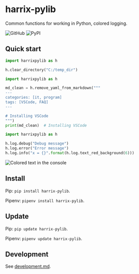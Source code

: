 # harrix-pylib

Common functions for working in Python, colored logging.

![GitHub](https://img.shields.io/github/license/Harrix/harrix-pylib) ![PyPI](https://img.shields.io/pypi/v/harrix-pylib)

## Quick start

```py
import harrixpylib as h

h.clear_directory("C:/temp_dir")
```

```py
import harrixpylib as h

md_clean = h.remove_yaml_from_markdown("""
---
categories: [it, program]
tags: [VSCode, FAQ]
---

# Installing VSCode
""")
print(md_clean)  # Installing VSCode
```

```py
import harrixpylib as h

h.log.debug("Debug message")
h.log.error("Error message")
h.log.info("x = {}".format(h.log.text_red_background(6)))
```

![Colored text in the console](https://raw.githubusercontent.com/Harrix/harrix-pylib/main/img/log_example.png)

## Install

Pip: `pip install harrix-pylib`.

Pipenv: `pipenv install harrix-pylib`.

## Update

Pip: `pip update harrix-pylib`.

Pipenv: `pipenv update harrix-pylib`.

## Development

See [development.md](https://github.com/Harrix/harrix-pylib/blob/main/development.md).

